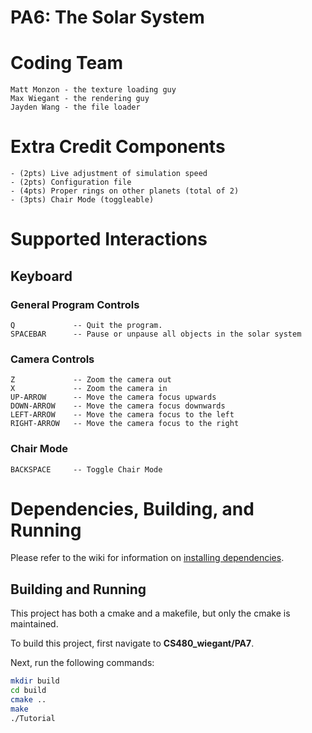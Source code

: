 # PA6: The Solar System

# Coding Team

```
Matt Monzon - the texture loading guy
Max Wiegant - the rendering guy 
Jayden Wang - the file loader
```

# Extra Credit Components

```
- (2pts) Live adjustment of simulation speed
- (2pts) Configuration file
- (4pts) Proper rings on other planets (total of 2) 
- (3pts) Chair Mode (toggleable)
```

# Supported Interactions

## Keyboard

### General Program Controls

```
Q             -- Quit the program.
SPACEBAR      -- Pause or unpause all objects in the solar system
```

### Camera Controls

``` 
Z             -- Zoom the camera out
X             -- Zoom the camera in
UP-ARROW      -- Move the camera focus upwards
DOWN-ARROW    -- Move the camera focus downwards
LEFT-ARROW    -- Move the camera focus to the left
RIGHT-ARROW   -- Move the camera focus to the right
```

### Chair Mode

```
BACKSPACE     -- Toggle Chair Mode
```

# Dependencies, Building, and Running

Please refer to the wiki for information on [installing dependencies](https://github.com/mwiegant/CS480_wiegant/wiki/General-Setup-Instructions).

## Building and Running
This project has both a cmake and a makefile, but only the cmake is maintained.

To build this project, first navigate to **CS480_wiegant/PA7**.

Next, run the following commands:
```bash
mkdir build
cd build
cmake ..
make
./Tutorial
```
